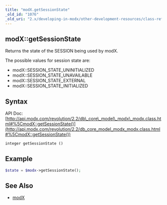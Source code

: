 ```yaml
---
title: "modX.getSessionState"
_old_id: "1076"
_old_uri: "2.x/developing-in-modx/other-development-resources/class-reference/modx/modx.getsessionstate"
---
```


## modX::getSessionState

Returns the state of the SESSION being used by modX.

The possible values for session state are:

- modX::SESSION\_STATE\_UNINITIALIZED
- modX::SESSION\_STATE\_UNAVAILABLE
- modX::SESSION\_STATE\_EXTERNAL
- modX::SESSION\_STATE\_INITIALIZED

## Syntax

API Doc: [http://api.modx.com/revolution/2.2/db\_core\_model\_modx\_modx.class.html#%5CmodX::getSessionState()](http://api.modx.com/revolution/2.2/db_core_model_modx_modx.class.html#%5CmodX::getSessionState())

``` php 
integer getSessionState ()
```

## Example

``` php 
$state = $modx->getSessionState();
```

## See Also

- [modX](developing-in-modx/other-development-resources/class-reference/modx "modX")